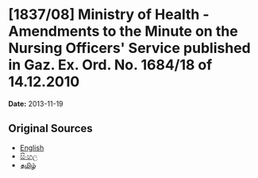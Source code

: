 # [1837/08] Ministry of Health - Amendments to the Minute on the Nursing Officers' Service published in Gaz. Ex. Ord. No. 1684/18 of 14.12.2010

**Date:** 2013-11-19

## Original Sources

- [English](https://documents.gov.lk/view/extra-gazettes/2013/11/1837-08_E.pdf)
- [සිංහල](https://documents.gov.lk/view/extra-gazettes/2013/11/1837-08_S.pdf)
- [தமிழ்](https://documents.gov.lk/view/extra-gazettes/2013/11/1837-08_T.pdf)
